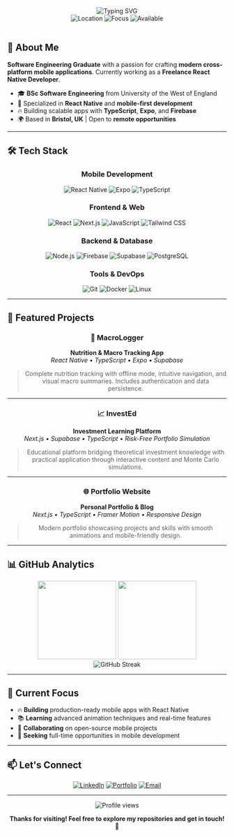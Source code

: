 <div align="center">
  <img src="https://readme-typing-svg.herokuapp.com?font=Fira+Code&weight=600&size=28&pause=1000&color=2196F3&center=true&vCenter=true&width=500&lines=Hi%2C+I'm+Ibrahim!+%F0%9F%91%8B;React+Native+Developer;Mobile+App+Specialist;Recent+SWE+Graduate" alt="Typing SVG" />
</div>

<div align="center">
  <img src="https://img.shields.io/badge/Location-Bristol%2C+UK-blue?style=flat-square&logo=googlemaps&logoColor=white" alt="Location" />
  <img src="https://img.shields.io/badge/Focus-Mobile+Development-green?style=flat-square&logo=android&logoColor=white" alt="Focus" />
  <img src="https://img.shields.io/badge/Available-For+Opportunities-brightgreen?style=flat-square&logo=handshake&logoColor=white" alt="Available" />
</div>

<br>

## 🚀 About Me

**Software Engineering Graduate** with a passion for crafting **modern cross-platform mobile applications**. Currently working as a **Freelance React Native Developer**.

- 🎓 **BSc Software Engineering** from University of the West of England
- 📱 Specialized in **React Native** and **mobile-first development**
- 🔥 Building scalable apps with **TypeScript**, **Expo**, and **Firebase**
- 🌍 Based in **Bristol, UK** | Open to **remote opportunities**

---

## 🛠️ Tech Stack

<div align="center">

### Mobile Development
![React Native](https://img.shields.io/badge/React_Native-20232A?style=for-the-badge&logo=react&logoColor=61DAFB)
![Expo](https://img.shields.io/badge/Expo-000020?style=for-the-badge&logo=expo&logoColor=white)
![TypeScript](https://img.shields.io/badge/TypeScript-007ACC?style=for-the-badge&logo=typescript&logoColor=white)

### Frontend & Web
![React](https://img.shields.io/badge/React-20232A?style=for-the-badge&logo=react&logoColor=61DAFB)
![Next.js](https://img.shields.io/badge/Next.js-000000?style=for-the-badge&logo=next.js&logoColor=white)
![JavaScript](https://img.shields.io/badge/JavaScript-F7DF1E?style=for-the-badge&logo=javascript&logoColor=black)
![Tailwind CSS](https://img.shields.io/badge/Tailwind_CSS-38B2AC?style=for-the-badge&logo=tailwind-css&logoColor=white)

### Backend & Database
![Node.js](https://img.shields.io/badge/Node.js-43853D?style=for-the-badge&logo=node.js&logoColor=white)
![Firebase](https://img.shields.io/badge/Firebase-039BE5?style=for-the-badge&logo=firebase&logoColor=white)
![Supabase](https://img.shields.io/badge/Supabase-3ECF8E?style=for-the-badge&logo=supabase&logoColor=white)
![PostgreSQL](https://img.shields.io/badge/PostgreSQL-316192?style=for-the-badge&logo=postgresql&logoColor=white)

### Tools & DevOps
![Git](https://img.shields.io/badge/Git-F05032?style=for-the-badge&logo=git&logoColor=white)
![Docker](https://img.shields.io/badge/Docker-2496ED?style=for-the-badge&logo=docker&logoColor=white)
![Linux](https://img.shields.io/badge/Linux-FCC624?style=for-the-badge&logo=linux&logoColor=black)

</div>

---

## 📱 Featured Projects

<div align="center">

### 🧮 MacroLogger
**Nutrition & Macro Tracking App**
<br>
*React Native • TypeScript • Expo • Supabase*

> Complete nutrition tracking with offline mode, intuitive navigation, and visual macro summaries. Includes authentication and data persistence.

---

### 📈 InvestEd  
**Investment Learning Platform**
<br>
*Next.js • Supabase • TypeScript • Risk-Free Portfolio Simulation*

> Educational platform bridging theoretical investment knowledge with practical application through interactive content and Monte Carlo simulations.

---

### 🌐 Portfolio Website
**Personal Portfolio & Blog**
<br>
*Next.js • TypeScript • Framer Motion • Responsive Design*

> Modern portfolio showcasing projects and skills with smooth animations and mobile-friendly design.

</div>

---

## 📊 GitHub Analytics

<div align="center">
  <img height="180em" src="https://github-readme-stats.vercel.app/api?username=ibrahim-qi&show_icons=true&theme=tokyonight&include_all_commits=true&count_private=true"/>
  <img height="180em" src="https://github-readme-stats.vercel.app/api/top-langs/?username=ibrahim-qi&layout=compact&langs_count=8&theme=tokyonight"/>
</div>

<div align="center">
  <img src="https://github-readme-streak-stats.herokuapp.com/?user=ibrahim-qi&theme=tokyonight" alt="GitHub Streak" />
</div>

---

## 🎯 Current Focus

- 🔥 **Building** production-ready mobile apps with React Native
- 📚 **Learning** advanced animation techniques and real-time features  
- 🤝 **Collaborating** on open-source mobile projects
- 🚀 **Seeking** full-time opportunities in mobile development

---

## 📫 Let's Connect

<div align="center">

[![LinkedIn](https://img.shields.io/badge/LinkedIn-0077B5?style=for-the-badge&logo=linkedin&logoColor=white)](https://www.linkedin.com/in/ibrahim-qi/)
[![Portfolio](https://img.shields.io/badge/Portfolio-FF5722?style=for-the-badge&logo=google-chrome&logoColor=white)](https://ibrahimqi.com)
[![Email](https://img.shields.io/badge/Email-D14836?style=for-the-badge&logo=gmail&logoColor=white)](mailto:ibrahim.qureshi@protonmail.com)

</div>

---

<div align="center">
  <img src="https://komarev.com/ghpvc/?username=ibrahim-qi&color=blueviolet&style=flat-square&label=Profile+Views" alt="Profile views" />
  
  **Thanks for visiting! Feel free to explore my repositories and get in touch!** 🚀
</div> 
